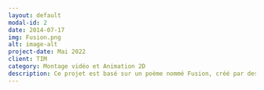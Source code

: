 ```yaml
---
layout: default
modal-id: 2
date: 2014-07-17
img: Fusion.png
alt: image-alt
project-date: Mai 2022
client: TIM
category: Montage vidéo et Animation 2D
description: Ce projet est basé sur un poème nommé Fusion, créé par des membres d'un autre programme. Ce court métrage oû j'incarne le personnage démontre mon personnage qui travaille dans une centrale nucléaire et essaie de toute ses forces de stabiliser un réacteur nucléaire. Mon rôle dans ce projet était de jouer le personnage principal, de créer certaines illustrations et de les animer, et finalement faire une partie du montage vidéo. Les logiciels utilisés sont Illustrator, After effects, Da Vinci.   <a href="https://youtu.be/vVpJtjzArY0"> Fusion</a>
---
```


